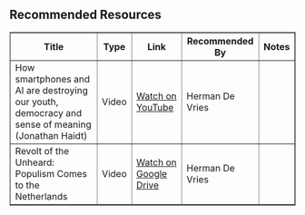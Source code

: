 <!-- Recommended Resources Table (HTML) -->
<h2>Recommended Resources</h2>
<table border="1" cellspacing="0" cellpadding="5">
  <thead>
    <tr>
      <th>Title</th>
      <th>Type</th>
      <th>Link</th>
      <th>Recommended By</th>
      <th>Notes</th>
    </tr>
  </thead>
  <tbody>
    <tr>
      <td>How smartphones and AI are destroying our youth, democracy and sense of meaning (Jonathan Haidt)</td>
      <td>Video</td>
      <td><a href="https://www.youtube.com/watch?v=kEUvM4B-oiA" target="_blank">Watch on YouTube</a></td>
      <td>Herman De Vries</td>
      <td></td>
    </tr>
    <tr>
      <td>Revolt of the Unheard: Populism Comes to the Netherlands</td>
      <td>Video</td>
      <td><a href="https://drive.google.com/file/d/1R44CRXlwOMqp_RKPvjSziKmuKKt9AYYk/view" target="_blank">Watch on Google Drive</a></td>
      <td>Herman De Vries</td>
      <td></td>
    </tr>
  </tbody>
</table>
